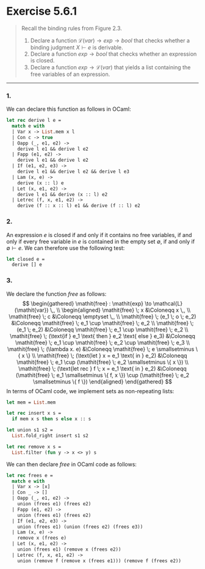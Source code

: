 # Exercise 5.6.1

> Recall the binding rules from Figure 2.3.
> 1. Declare a function $\mathcal{L}(\mathit{var}) \to \mathit{exp} \to \mathit{bool}$ that checks whether a binding judgment $X \vdash e$ is derivable.
> 2. Declare a function $\mathit{exp} \to \mathit{bool}$ that checks whether an expression is closed.
> 3. Declare a function $\mathit{exp} \to \mathcal{L}(\mathit{var})$ that yields a list containing the free variables of an expression.

---

### 1.

We can declare this function as follows in OCaml:
```ocaml
let rec derive l e =
  match e with
  | Var x -> List.mem x l
  | Con c -> true
  | Oapp (_, e1, e2) ->
    derive l e1 && derive l e2
  | Fapp (e1, e2) ->
    derive l e1 && derive l e2
  | If (e1, e2, e3) ->
    derive l e1 && derive l e2 && derive l e3
  | Lam (x, e) ->
    derive (x :: l) e
  | Let (x, e1, e2) ->
    derive l e1 && derive (x :: l) e2
  | Letrec (f, x, e1, e2) ->
    derive (f :: x :: l) e1 && derive (f :: l) e2
```

### 2.

An expression $e$ is closed if and only if it contains no free variables, if and only if every free variable in $e$ is contained in the empty set $\emptyset$, if and only if $\emptyset \vdash e$.
We can therefore use the following test:
```ocaml
let closed e =
  derive [] e
```

### 3.

We declare the function $\mathit{free}$ as follows:
$$
  \begin{gathered}
    \mathit{free} : \mathit{exp} \to \mathcal{L}(\mathit{var}) \,, \\
    \begin{aligned}
      \mathit{free} \; x &\Coloneqq x \,,
      \\
      \mathit{free} \; c &\Coloneqq \emptyset \,,
      \\
      \mathit{free} \; (e_1 \; o \; e_2)
      &\Coloneqq
      \mathit{free} \; e_1 \cup \mathit{free} \; e_2
      \\
      \mathit{free} \; (e_1 \; e_2)
      &\Coloneqq
      \mathit{free} \; e_1 \cup \mathit{free} \; e_2
      \\
      \mathit{free} \; (\text{if } e_1 \text{ then } e_2 \text{ else } e_3)
      &\Coloneqq
      \mathit{free} \; e_1 \cup \mathit{free} \; e_2 \cup \mathit{free} \; e_3
      \\
      \mathit{free} \; (\lambda x. e)
      &\Coloneqq
      \mathit{free} \; e \smallsetminus \{ x \}
      \\
      \mathit{free} \; (\text{let } x = e_1 \text{ in } e_2)
      &\Coloneqq
      \mathit{free} \; e_1 \cup (\mathit{free} \; e_2 \smallsetminus \{ x \})
      \\
      \mathit{free} \; (\text{let rec } f \; x = e_1 \text{ in } e_2)
      &\Coloneqq
      (\mathit{free} \; e_1 \smallsetminus \{ f, x \}) \cup (\mathit{free} \; e_2 \smallsetminus \{ f \})
    \end{aligned}
  \end{gathered}
$$
In terms of OCaml code, we implement sets as non-repeating lists:
```ocaml
let mem = List.mem

let rec insert x s =
  if mem x s then s else x :: s

let union s1 s2 =
  List.fold_right insert s1 s2

let rec remove x s =
  List.filter (fun y -> x <> y) s
```
We can then declare $\mathit{free}$ in OCaml code as follows:
```ocaml
let rec frees e =
  match e with
  | Var x -> [x]
  | Con _ -> []
  | Oapp (_, e1, e2) ->
    union (frees e1) (frees e2)
  | Fapp (e1, e2) ->
    union (frees e1) (frees e2)
  | If (e1, e2, e3) ->
    union (frees e1) (union (frees e2) (frees e3))
  | Lam (x, e) ->
    remove x (frees e)
  | Let (x, e1, e2) ->
    union (frees e1) (remove x (frees e2))
  | Letrec (f, x, e1, e2) ->
    union (remove f (remove x (frees e1))) (remove f (frees e2))
```
